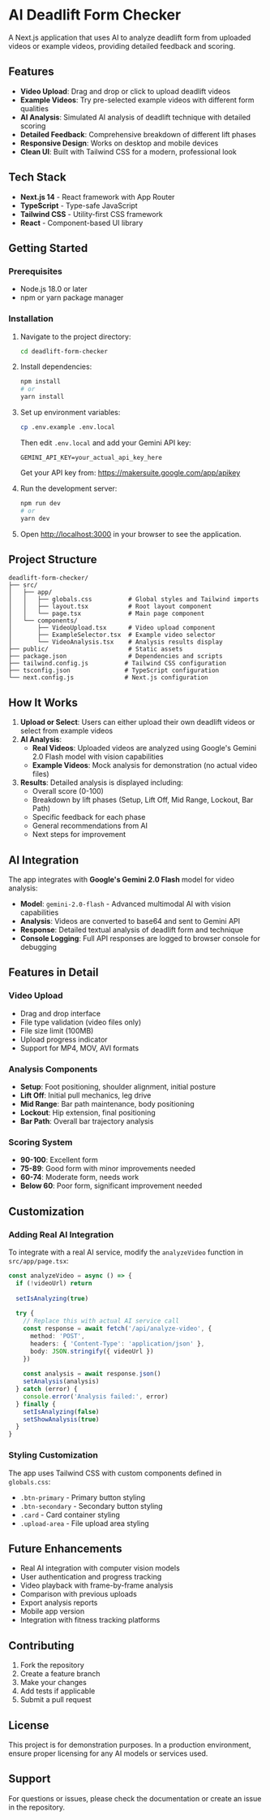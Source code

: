 # AI Deadlift Form Checker

A Next.js application that uses AI to analyze deadlift form from uploaded videos or example videos, providing detailed feedback and scoring.

## Features

- **Video Upload**: Drag and drop or click to upload deadlift videos
- **Example Videos**: Try pre-selected example videos with different form qualities
- **AI Analysis**: Simulated AI analysis of deadlift technique with detailed scoring
- **Detailed Feedback**: Comprehensive breakdown of different lift phases
- **Responsive Design**: Works on desktop and mobile devices
- **Clean UI**: Built with Tailwind CSS for a modern, professional look

## Tech Stack

- **Next.js 14** - React framework with App Router
- **TypeScript** - Type-safe JavaScript
- **Tailwind CSS** - Utility-first CSS framework
- **React** - Component-based UI library

## Getting Started

### Prerequisites

- Node.js 18.0 or later
- npm or yarn package manager

### Installation

1. Navigate to the project directory:
   ```bash
   cd deadlift-form-checker
   ```

2. Install dependencies:
   ```bash
   npm install
   # or
   yarn install
   ```

3. Set up environment variables:
   ```bash
   cp .env.example .env.local
   ```
   Then edit `.env.local` and add your Gemini API key:
   ```
   GEMINI_API_KEY=your_actual_api_key_here
   ```
   Get your API key from: https://makersuite.google.com/app/apikey

4. Run the development server:
   ```bash
   npm run dev
   # or
   yarn dev
   ```

5. Open [http://localhost:3000](http://localhost:3000) in your browser to see the application.

## Project Structure

```
deadlift-form-checker/
├── src/
│   ├── app/
│   │   ├── globals.css          # Global styles and Tailwind imports
│   │   ├── layout.tsx           # Root layout component
│   │   └── page.tsx             # Main page component
│   └── components/
│       ├── VideoUpload.tsx      # Video upload component
│       ├── ExampleSelector.tsx  # Example video selector
│       └── VideoAnalysis.tsx    # Analysis results display
├── public/                      # Static assets
├── package.json                 # Dependencies and scripts
├── tailwind.config.js          # Tailwind CSS configuration
├── tsconfig.json               # TypeScript configuration
└── next.config.js              # Next.js configuration
```

## How It Works

1. **Upload or Select**: Users can either upload their own deadlift videos or select from example videos
2. **AI Analysis**: 
   - **Real Videos**: Uploaded videos are analyzed using Google's Gemini 2.0 Flash model with vision capabilities
   - **Example Videos**: Mock analysis for demonstration (no actual video files)
3. **Results**: Detailed analysis is displayed including:
   - Overall score (0-100)
   - Breakdown by lift phases (Setup, Lift Off, Mid Range, Lockout, Bar Path)
   - Specific feedback for each phase
   - General recommendations from AI
   - Next steps for improvement

## AI Integration

The app integrates with **Google's Gemini 2.0 Flash** model for video analysis:

- **Model**: `gemini-2.0-flash` - Advanced multimodal AI with vision capabilities
- **Analysis**: Videos are converted to base64 and sent to Gemini API
- **Response**: Detailed textual analysis of deadlift form and technique
- **Console Logging**: Full API responses are logged to browser console for debugging

## Features in Detail

### Video Upload
- Drag and drop interface
- File type validation (video files only)
- File size limit (100MB)
- Upload progress indicator
- Support for MP4, MOV, AVI formats

### Analysis Components
- **Setup**: Foot positioning, shoulder alignment, initial posture
- **Lift Off**: Initial pull mechanics, leg drive
- **Mid Range**: Bar path maintenance, body positioning
- **Lockout**: Hip extension, final positioning
- **Bar Path**: Overall bar trajectory analysis

### Scoring System
- **90-100**: Excellent form
- **75-89**: Good form with minor improvements needed
- **60-74**: Moderate form, needs work
- **Below 60**: Poor form, significant improvement needed

## Customization

### Adding Real AI Integration

To integrate with a real AI service, modify the `analyzeVideo` function in `src/app/page.tsx`:

```typescript
const analyzeVideo = async () => {
  if (!videoUrl) return
  
  setIsAnalyzing(true)
  
  try {
    // Replace this with actual AI service call
    const response = await fetch('/api/analyze-video', {
      method: 'POST',
      headers: { 'Content-Type': 'application/json' },
      body: JSON.stringify({ videoUrl })
    })
    
    const analysis = await response.json()
    setAnalysis(analysis)
  } catch (error) {
    console.error('Analysis failed:', error)
  } finally {
    setIsAnalyzing(false)
    setShowAnalysis(true)
  }
}
```

### Styling Customization

The app uses Tailwind CSS with custom components defined in `globals.css`:
- `.btn-primary` - Primary button styling
- `.btn-secondary` - Secondary button styling
- `.card` - Card container styling
- `.upload-area` - File upload area styling

## Future Enhancements

- Real AI integration with computer vision models
- User authentication and progress tracking
- Video playback with frame-by-frame analysis
- Comparison with previous uploads
- Export analysis reports
- Mobile app version
- Integration with fitness tracking platforms

## Contributing

1. Fork the repository
2. Create a feature branch
3. Make your changes
4. Add tests if applicable
5. Submit a pull request

## License

This project is for demonstration purposes. In a production environment, ensure proper licensing for any AI models or services used.

## Support

For questions or issues, please check the documentation or create an issue in the repository.
